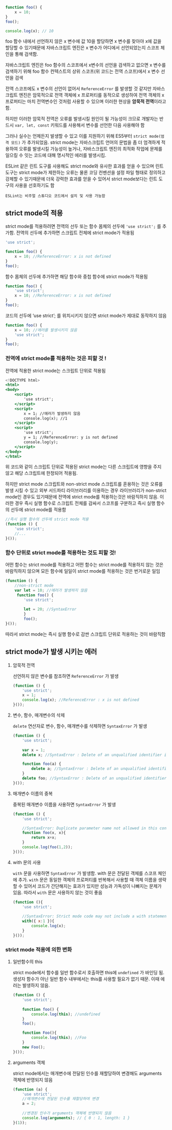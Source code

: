 ```jsx
function foo() {
	x = 10;
}
foo();

console.log(x); // 10
```

foo 함수 내에서 선언하지 않은 x 변수에 값 10을 할당하면 x 변수를 찾아야 x에 값을 할당할 수 있기때문에 자바스크립트 엔진은 x 변수가 어디에서 선언되었는지 스코프 체인을 통해 검색함.

자바스크립트 엔진은 foo 함수의 스코프에서 x변수의 선언을 검색하고 없으면 x 변수를 검색하기 위해 foo 함수 컨텍스트의 상위 스코프(위 코드는 전역 스코프)에서 x 변수 선언을 검색

전역 스코프에도 x 변수의 선언이 없어서 `ReferenceError` 를 발생할 것 같지만 자바스크립트 엔진은 암묵적으로 전역 객체에 x 프로퍼티를 동적으로 생성하여 전역 객체의 x 프로퍼티는 마치 전역변수인 것처럼 사용할 수 있으며 이러한 현상을 **암묵적 전역**이라고 함.

하지만 이러한 암묵적 전역은 오류를 발생시킬 원인이 될 가능성이 크므로 개발자는 반드시 `var, let, const` 키워드를 사용해서 변수를 선언한 다음 사용해야 함

그러나 실수는 언제든지 발생할 수 있고 이를 지원하기 위해 ES5부터 `strict mode(엄격 모드)` 가 추가되었음. strict mode는 자바스크립트 언어의 문법을 좀 더 엄격하게 적용하여 오류를 발생시킬 가능성이 높거나, 자바스크립트 엔진의 최적화 작업에 문제를 일으킬 수 잇는 코드에 대해 명시적인 에러를 발생시킴.

ESLint 같은 린트 도구를 사용해도 strict mode와 유사한 효과를 얻을 수 있으며 린트 도구는 strict mode가 제한하는 오류는 물론 코딩 컨벤션을 설정 파일 형태로 정의하고 강제할 수 있기때문에 더욱 강력한 효과를 얻을 수 있어서 strict mode보다는 린트 도구의 사용을 선호하기도 함

`ESLint는 비주얼 스튜디오 코드에서 설치 및 사용 가능함`

## strict mode의 적용

strict mode를 적용하려면 전역의 선두 또는 함수 몸체의 선두에 `'use strict';` 를 추가함. 전역의 선두에 추가하면 스크립트 전체에 strict mode가 적용됨

```jsx
'use strict';

function foo() {
	x = 10; //ReferenceError: x is not defined
}
foo();
```

함수 몸체의 선두에 추가하면 해당 함수와 중첩 함수에 strict mode가 적용됨

```jsx
function foo() {
	'use strict';
	x = 10; //ReferenceError: x is not defined
}
foo();
```

코드의 선두에 ‘use strict’; 를 위치시키지 않으면 strict mode가 제대로 동작하지 않음

```jsx
function foo() {
	x = 10; //에러를 발생시키지 않음
	'use strict';
}
foo();
```

### 전역에 strict mode를 적용하는 것은 피할 것 !

전역에 적용한 strict mode는 스크립트 단위로 적용됨

```jsx
<!DOCTYPE html>
<html>
<body>
	<script>
		'use strict';
	</script>
	<script>
		x = 1; //에러가 발생하지 않음
		console.log(x); //1
	</script>
	<script>
		'use strict';
		y = 1; //ReferenceError: y is not defined
		console.log(y);
	</script>
</body>
</html>
```

위 코드와 같이 스크립트 단위로 적용된 strict mode는 다른 스크립트에 영향을 주지 않고 해당 스크립트에 한정되어 적용됨.

하지만 strict mode 스크립트와 non-strict mode 스크립트를 혼용하는 것은 오류를 발생 시킬 수 있고 외부 서드파티 라이브러리를 이용하는 경우 라이브러리가 non-strict mode인 경우도 있기때문에 전역에 strict mode를 적용하는것은 바람직하지 않음. 이러한 경우 즉시 실행 함수로 스크립트 전체를 감싸서 스코프를 구분하고 즉시 실행 함수의 선두에 strict mode를 적용함

```jsx
//즉시 실행 함수의 선두에 strict mode 적용
(function () {
	'use strict';
	//...
}());
```

### 함수 단위로 strict mode를 적용하는 것도 피할 것!

어떤 함수는 strict mode를 적용하고 어떤 함수는 strict mode를 적용하지 않는 것은 바람직하지 않으며 모든 함수에 일일이 strict mode를 적용하는 것은 번거로운 일임

```jsx
(function () {
	//non-strict mode
	var let = 10; //에러가 발생하지 않음
	 function foo() {
		'use strict';
		
		let = 20; //SyntaxError
		}
		foo();
}());
```

따라서 strict mode는 즉시 실행 함수로 감싼 스크립트 단위로 적용하는 것이 바람직함

## strict mode가 발생 시키는 에러

1. 암묵적 전역
    
    선언하지 않은 변수를 참조하면 `ReferenceError` 가 발생
    
    ```jsx
    (function () {
    	'use strict';
    	x = 1;
    	console.log(x); //ReferenceError : x is not defined
    }());
    ```
    
2. 변수, 함수, 매개변수의 삭제
    
    `delete` 연산자로 변수, 함수, 매개변수를 삭제하면 `SyntaxError` 가 발생
    
    ```jsx
    (function () {
    	'use strict';
    	
    	var x = 1;
    	delete x; //SyntaxError : Delete of an unqualified identifier in strict mode
    
    	function foo(a) {
    		delete a; //SyntaxError : Delete of an unqualified identifier in strict mode
    	}
    	delete foo; //SyntaxError : Delete of an unqualified identifier in strict mode
    }());
    ```
    
3. 매개변수 이름의 중복
    
    중복된 매개변수 이름을 사용하면 `SyntaxError` 가 발생
    
    ```jsx
    (function () {
    	'use strict';
    
    	//SyntaxError: Duplicate parameter name not allowed in this context
    	function foo(x, x){
    		return x+x;
    	}
    	console.log(foo(1,2));
    }());
    ```
    
4. with 문의 사용
    
    `with` 문을 사용하면 `SyntaxError` 가 발생함. with 문은 전달된 객체를 스코프 체인에 추가. `with` 문은 동일한 객체의 프로퍼티를 반복해서 사용할 때 객체 이름을 생략할 수 있어서 코드가 간단해지는 효과가 있지만 성능과 가독성이 나빠지는 문제가 있음. 따라서 `with` 문은 사용하지 않는 것이 좋음
    
    ```jsx
    (function (){
    	'use strict';
    	
    	//SyntaxError: Strict mode code may not include a with statement
    	with({ x:1 }){
    		console.log(x);
    	}
    }());
    ```
    

### strict mode 적용에 의한 변화

1. 일반함수의 this
    
    strict mode에서 함수를 일반 함수로서 호출하면 this에 `undefined` 가 바인딩 됨. 생성자 함수가 아닌 일반 함수 내부에서는 this를 사용할 필요가 없기 때문. 이때 에러는 발생하지 않음.
    
    ```jsx
    (function () {
    	'use strict';
    	
    	function foo() {
    		console.log(this); //undefined
    	}
    	foo();
    
    	function Foo(){
    		console.log(this); //Foo
    	}
    	new Foo();
    }());
    ```
    
2. arguments 객체
    
    strict mode에서는 매개변수에 전달된 인수를 재할당하여 변경해도 arguments 객체에 반영되지 않음
    
    ```jsx
    (function (a) {
    	'use strict';
    	//매개변수에 전달된 인수를 재할당하여 변경
    	a = 2;
    	
    	//변경된 인수가 arguments 객체에 반영되지 않음
    	console.log(arguments); // { 0 : 1, length: 1 }
    }(1));
    ```